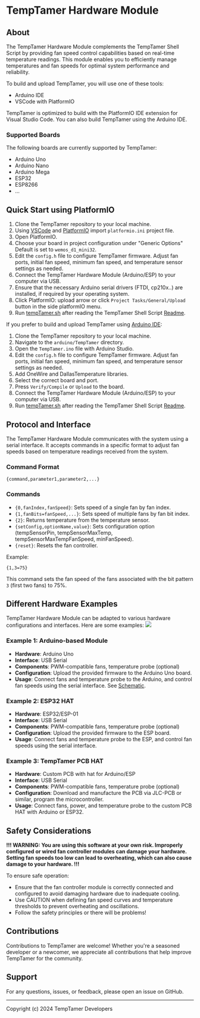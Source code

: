# TempTamer Hardware Module

## About

The TempTamer Hardware Module complements the TempTamer Shell Script by providing fan speed control capabilities based on real-time
temperature readings. This module enables you to efficiently manage temperatures and fan speeds for optimal system performance and reliability.

To build and upload TempTamer, you will use one of these tools:

- Arduino IDE
- VSCode with PlatformIO

TempTamer is optimized to build with the PlatformIO IDE extension for Visual Studio Code. You can also build TempTamer using the Arduino IDE.

### Supported Boards

The following boards are currently supported by TempTamer:

- Arduino Uno
- Arduino Nano
- Arduino Mega
- ESP32
- ESP8266
- ...

## Quick Start using PlatformIO

1. Clone the TempTamer repository to your local machine.
2. Using [VSCode](https://code.visualstudio.com/download) and [PlatformIO](https://platformio.org/install/ide?install=vscode) import `platformio.ini` project file.
3. Open PlatformIO.
4. Choose your board in project configuration under "Generic Options" Default is set to `wemos_d1_mini32`.
5. Edit the `config.h` file to configure TempTamer firmware. Adjust fan ports, initial fan speed, minimum fan speed, and temperature sensor settings as needed.
6. Connect the TempTamer Hardware Module (Arduino/ESP) to your computer via USB.
7. Ensure that the necessary Arduino serial drivers (FTDI, cp210x..) are installed, if required by your operating system.
8. Click PlatformIO: upload arrow or click `Project Tasks/General/Upload` button in the side platformIO menu.
9. Run [tempTamer.sh](https://github.com/IxiAngel/TempTamer/blob/main/src/linux/tempTamer.sh) after reading the TempTamer Shell Script [Readme](https://github.com/IxiAngel/TempTamer/blob/main/src/linux/README.md).

If you prefer to build and upload TempTamer using [Arduino IDE](https://www.arduino.cc/en/software):

1. Clone the TempTamer repository to your local machine.
2. Navigate to the `arduino/TempTamer` directory.
3. Open the `TempTamer.ino` file with Arduino Studio.
4. Edit the `config.h` file to configure TempTamer firmware. Adjust fan ports, initial fan speed, minimum fan speed, and temperature sensor settings as needed.
5. Add OneWire and DallasTemperature libraries.
6. Select the correct board and port.
7. Press `Verify/Compile` or `Upload` to the board.
8. Connect the TempTamer Hardware Module (Arduino/ESP) to your computer via USB.
9. Run [tempTamer.sh](https://github.com/IxiAngel/TempTamer/blob/main/src/linux/tempTamer.sh) after reading the TempTamer Shell Script [Readme](https://github.com/IxiAngel/TempTamer/blob/main/src/linux/README.md).

## Protocol and Interface

The TempTamer Hardware Module communicates with the system using a serial interface. It accepts commands in a specific format to adjust
fan speeds based on temperature readings received from the system.

### Command Format

```
{command,parameter1,parameter2,...}
```

### Commands

- `{0,fanIndex,fanSpeed}`: Sets speed of a single fan by fan index.
- `{1,fanBits=fanSpeed,...}`: Sets speed of multiple fans by fan bit index.
- `{2}`: Returns temperature from the temperature sensor.
- `{setConfig,optionName,value}`: Sets configuration option (tempSensorPin, tempSensorMaxTemp, tempSensorMaxTempFanSpeed, minFanSpeed).
- `{reset}`: Resets the fan controller.

Example:

```
{1,3=75}
```

This command sets the fan speed of the fans associated with the bit pattern `3` (first two fans) to 75%.

## Different Hardware Examples

TempTamer Hardware Module can be adapted to various hardware configurations and interfaces. Here are some examples:
![](Shematics/TempTamer_Circuit_Schematic.png)

### Example 1: Arduino-based Module

- **Hardware**: Arduino Uno
- **Interface**: USB Serial
- **Components**: PWM-compatible fans, temperature probe (optional)
- **Configuration**: Upload the provided firmware to the Arduino Uno board.
- **Usage**: Connect fans and temperature probe to the Arduino, and control fan speeds using the serial interface. See [Schematic](TempTamer_Circuit_Schematic.png).

### Example 2: ESP32 HAT

- **Hardware**: ESP32/ESP-01
- **Interface**: USB Serial
- **Components**: PWM-compatible fans, temperature probe (optional)
- **Configuration**: Upload the provided firmware to the ESP board.
- **Usage**: Connect fans and temperature probe to the ESP, and control fan speeds using the serial interface.

### Example 3: TempTamer PCB HAT

- **Hardware**: Custom PCB with hat for Arduino/ESP
- **Interface**: USB Serial
- **Components**: PWM-compatible fans, temperature probe (optional)
- **Configuration**: Download and manufacture the PCB via JLC-PCB or similar, program the microcontroller.
- **Usage**: Connect fans, power, and temperature probe to the custom PCB HAT with Arduino or ESP32.


## Safety Considerations

**!!! WARNING: You are using this software at your own risk. Improperly configured or wired fan controller modules can damage your
hardware. Setting fan speeds too low can lead to overheating, which can also cause damage to your hardware. !!!**

To ensure safe operation:

- Ensure that the fan controller module is correctly connected and configured to avoid damaging hardware due to inadequate cooling.
- Use CAUTION when defining fan speed curves and temperature thresholds to prevent overheating and oscillations.
- Follow the safety principles or there will be problems!

## Contributions

Contributions to TempTamer are welcome!
Whether you're a seasoned developer or a newcomer, we appreciate all contributions that help improve TempTamer for the community.

## Support

For any questions, issues, or feedback, please open an issue on GitHub.

---
Copyright (c) 2024 TempTamer Developers
